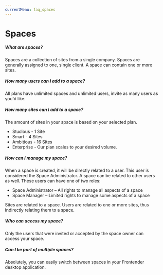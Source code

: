 ```yaml
---
currentMenu: faq_spaces
---
```


# Spaces

##### What are spaces?
Spaces are a collection of sites from a single company. Spaces are generally assigned to one, single client. A space can contain one or more sites.

##### How many users can I add to a space?
All plans have unlimited spaces and unlimited users, invite as many users as you'd like.

##### How many sites can I add to a space?
The amount of sites in your space is based on your selected plan.
* Studious - 1 Site
* Smart - 4 Sites
* Ambitious - 16 Sites
* Enterprise - Our plan scales to your desired volume.

##### How can I manage my space?
When a space is created, it will be directly related to a user. This user is considered the Space Administrator. A space can be related to other users as well. These users can have one of two roles:
* Space Administrator – All rights to manage all aspects of a space
* Space Manager – Limited rights to manage some aspects of a space

Sites are related to a space. Users are related to one or more sites, thus indirectly relating them to a space.

##### Who can access my space?
Only the users that were invited or accepted by the space owner can access your space.

##### Can I be part of multiple spaces?
Absolutely, you can easily switch between spaces in your Frontender desktop application.
